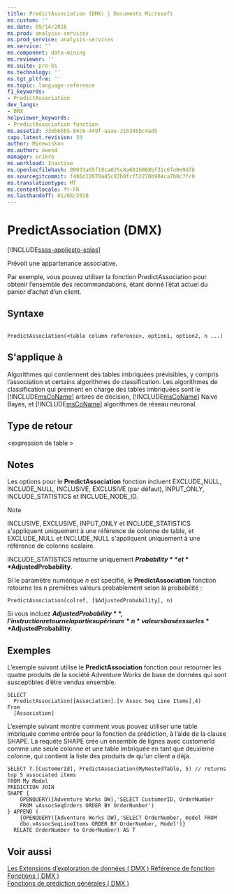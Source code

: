 ```yaml
---
title: PredictAssociation (DMX) | Documents Microsoft
ms.custom: ''
ms.date: 09/14/2016
ms.prod: analysis-services
ms.prod_service: analysis-services
ms.service: ''
ms.component: data-mining
ms.reviewer: ''
ms.suite: pro-bi
ms.technology: ''
ms.tgt_pltfrm: ''
ms.topic: language-reference
f1_keywords:
- PredictAssociation
dev_langs:
- DMX
helpviewer_keywords:
- PredictAssociation function
ms.assetid: 33eb66b5-84c6-449f-aaae-316345bc4ad5
caps.latest.revision: 33
author: Minewiskan
ms.author: owend
manager: erikre
ms.workload: Inactive
ms.openlocfilehash: 09933a65f19ca025c8a681b068bf31c6fe0e9d7b
ms.sourcegitcommit: f486d12078a45c87b0fcf52270b904ca7b0c7fc8
ms.translationtype: MT
ms.contentlocale: fr-FR
ms.lasthandoff: 01/08/2018
---
```

# <a name="predictassociation-dmx"></a>PredictAssociation (DMX)
[!INCLUDE[ssas-appliesto-sqlas](../includes/ssas-appliesto-sqlas.md)]

  Prévoit une appartenance associative.  
  
Par exemple, vous pouvez utiliser la fonction PredictAssociation pour obtenir l’ensemble des recommandations, étant donné l’état actuel du panier d’achat d’un client. 
  
## <a name="syntax"></a>Syntaxe  
  
```  
  
PredictAssociation(<table column reference>, option1, option2, n ...)  
```  
  
## <a name="applies-to"></a>S'applique à  
 Algorithmes qui contiennent des tables imbriquées prévisibles, y compris l’association et certains algorithmes de classification. Les algorithmes de classification qui prennent en charge des tables imbriquées sont le [!INCLUDE[msCoName](../includes/msconame-md.md)] arbres de décision, [!INCLUDE[msCoName](../includes/msconame-md.md)] Naive Bayes, et [!INCLUDE[msCoName](../includes/msconame-md.md)] algorithmes de réseau neuronal.  
  
## <a name="return-type"></a>Type de retour  
 \<expression de table >  
  
## <a name="remarks"></a>Notes   
 Les options pour le **PredictAssociation** fonction incluent EXCLUDE_NULL, INCLUDE_NULL, INCLUSIVE, EXCLUSIVE (par défaut), INPUT_ONLY, INCLUDE_STATISTICS et INCLUDE_NODE_ID.  
  
> [!NOTE]  
>  INCLUSIVE, EXCLUSIVE, INPUT_ONLY et INCLUDE_STATISTICS s'appliquent uniquement à une référence de colonne de table, et EXCLUDE_NULL et INCLUDE_NULL s'appliquent uniquement à une référence de colonne scalaire.  
  
 INCLUDE_STATISTICS retourne uniquement **$Probability** et **$AdjustedProbability**.  
  
 Si le paramètre numérique  *n*  est spécifié, le **PredictAssociation** fonction retourne les n premières valeurs probablement selon la probabilité :  
  
```  
PredictAssociation(colref, [$AdjustedProbability], n)  
```  
  
 Si vous incluez **$AdjustedProbability**, l’instruction retourne la partie supérieure  *n*  valeurs basées sur les **$AdjustedProbability**.  
  
## <a name="examples"></a>Exemples  
 L’exemple suivant utilise le **PredictAssociation** fonction pour retourner les quatre produits de la société Adventure Works de base de données qui sont susceptibles d’être vendus ensemble.  
  
```  
SELECT  
  PredictAssociation([Association].[v Assoc Seq Line Items],4)  
From  
  [Association]  
```  
L’exemple suivant montre comment vous pouvez utiliser une table imbriquée comme entrée pour la fonction de prédiction, à l’aide de la clause SHAPE. La requête SHAPE crée un ensemble de lignes avec customerId comme une seule colonne et une table imbriquée en tant que deuxième colonne, qui contient la liste des produits de qu'un client a déjà. 

~~~~
SELECT T.[CustomerId], PredictAssociation(MyNestedTable, 5) // returns top 5 associated items
FROM My Model
PREDICTION JOIN
SHAPE {
    OPENQUERY([Adventure Works DW],'SELECT CustomerID, OrderNumber
    FROM vAssocSeqOrders ORDER BY OrderNumber')
} APPEND (
    {OPENQUERY([Adventure Works DW],'SELECT OrderNumber, model FROM 
    dbo.vAssocSeqLineItems ORDER BY OrderNumber, Model')}
  RELATE OrderNumber to OrderNumber) AS T
~~~~  

  
## <a name="see-also"></a>Voir aussi  
 [Les Extensions d’exploration de données &#40; DMX &#41; Référence de fonction](../dmx/data-mining-extensions-dmx-function-reference.md)   
 [Fonctions &#40; DMX &#41;](../dmx/functions-dmx.md)   
 [Fonctions de prédiction générales &#40; DMX &#41;](../dmx/general-prediction-functions-dmx.md)  
  
  
